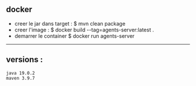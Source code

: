 

## docker
- creer le jar dans target : 
	$ mvn clean package
- creer l'image :
	$ docker build --tag=agents-server:latest .
- demarrer le container
	$ docker run agents-server
---
## versions : 
	java 19.0.2
	maven 3.9.7

